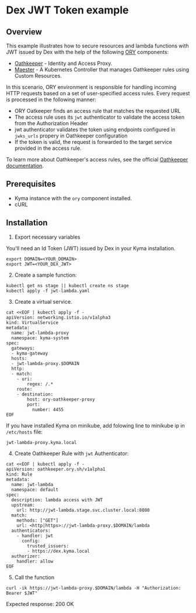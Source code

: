 # Dex JWT Token example

## Overview

This example illustrates how to secure resources and lambda functions with JWT issued by Dex with the help of the following [ORY](https://www.ory.sh/) components:
- [Oathkeeper](https://www.ory.sh/docs/oathkeeper/) - Identity and Access Proxy.
- [Maester](https://github.com/ory/oathkeeper-maester) - A Kubernetes Controller that manages Oathkeeper rules using Custom Resources.

In this scenario, ORY environment is responsible for handling incoming HTTP requests based on a set of user-specified access rules. Every request is processed in the following manner:

- ORY Oatkeeper finds an access rule that matches the requested URL
- The access rule uses its `jwt` authenticator to validate the access token from the Authorization Header
- jwt authenticator validates the token using endpoints configured in `jwks_urls` propery in  Oathkeeper configuration
- If the token is valid, the request is forwarded to the target service provided in the access rule.

To learn more about Oathkeeper's access rules, see the official [Oathkeeper documentation](https://www.ory.sh/docs/oathkeeper/api-access-rules).

## Prerequisites

- Kyma instance with the `ory` component installed.
- cURL

## Installation

1. Export necessary variables

You'll need an Id Token (JWT) issued by Dex in your Kyma installation.

```
export DOMAIN=<YOUR_DOMAIN>
export JWT=<YOUR_DEX_JWT>
```

2. Create a sample function:
```
kubectl get ns stage || kubectl create ns stage
kubectl apply -f jwt-lambda.yaml
```

3. Create a virtual service.
```
cat <<EOF | kubectl apply -f -
apiVersion: networking.istio.io/v1alpha3
kind: VirtualService
metadata:
  name: jwt-lambda-proxy
  namespace: kyma-system
spec:
  gateways:
  - kyma-gateway
  hosts:
  - jwt-lambda-proxy.$DOMAIN
  http:
  - match:
    - uri:
        regex: /.*
    route:
    - destination:
        host: ory-oathkeeper-proxy
        port:
          number: 4455
EOF
```
If you have installed Kyma on minikube, add folowing line to minikube ip in `/etc/hosts` file:
```
jwt-lambda-proxy.kyma.local
```

4. Create Oathkeeper Rule with `jwt` Authenticator:

```
cat <<EOF | kubectl apply -f -
apiVersion: oathkeeper.ory.sh/v1alpha1
kind: Rule
metadata:
  name: jwt-lambda
  namespace: default
spec:
  description: lambda access with JWT
  upstream:
    url: http://jwt-lambda.stage.svc.cluster.local:8080
  match:
    methods: ["GET"]
    url: <http|https>://jwt-lambda-proxy.$DOMAIN/lambda
  authenticators:
    - handler: jwt
      config:
        trusted_issuers:
        - https://dex.kyma.local
  authorizer:
    handler: allow
EOF
```

5. Call the function

```
curl -ik https://jwt-lambda-proxy.$DOMAIN/lambda -H "Authorization: Bearer $JWT"
```
Expected response: 200 OK

